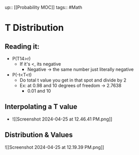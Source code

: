 up:: [[Probability MOC]]
tags:: #Math
# T Distribution
## Reading it:
- P(T14>r)
	- If it's <, its negative
		- Negative → the same number just literally negative
- P(-t<T<t)
	- Do total t value you get in that spot and divide by 2
	- Ex: at 0.98 and 10 degrees of freedom → 2.7638
		- 0.01 and 10
## Interpolating a T value
- ![[Screenshot 2024-04-25 at 12.46.41 PM.png]]


## Distribution & Values

![[Screenshot 2024-04-25 at 12.19.39 PM.png]]